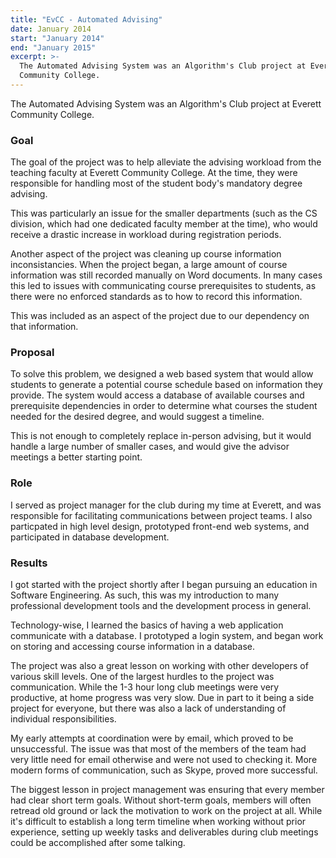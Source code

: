 ```yaml
---
title: "EvCC - Automated Advising"
date: January 2014
start: "January 2014"
end: "January 2015"
excerpt: >-
  The Automated Advising System was an Algorithm's Club project at Everett
  Community College.
---
```


The Automated Advising System was an Algorithm's Club project at Everett
Community College.

### Goal

The goal of the project was to help alleviate the advising workload from the
teaching faculty at Everett Community College. At the time, they were
responsible for handling most of the student body's mandatory degree advising.

This was particularly an issue for the smaller departments (such as the CS
division, which had one dedicated faculty member at the time), who would receive
a drastic increase in workload during registration periods.

Another aspect of the project was cleaning up course information
inconsistancies. When the project began, a large amount of course information
was still recorded manually on Word documents. In many cases this led to issues
with communicating course prerequisites to students, as there were no enforced
standards as to how to record this information.

This was included as an aspect of the project due to our dependency on that
information.

### Proposal

To solve this problem, we designed a web based system that would allow students
to generate a potential course schedule based on information they provide. The
system would access a database of available courses and prerequisite
dependencies in order to determine what courses the student needed for the
desired degree, and would suggest a timeline.

This is not enough to completely replace in-person advising, but it would handle
a large number of smaller cases, and would give the advisor meetings a better
starting point.

### Role

I served as project manager for the club during my time at Everett, and was
responsible for facilitating communications between project teams. I also
particpated in high level design, prototyped front-end web systems, and
participated in database development.

### Results

I got started with the project shortly after I began pursuing an education in
Software Engineering. As such, this was my introduction to many professional
development tools and the development process in general.

Technology-wise, I learned the basics of having a web application communicate
with a database. I prototyped a login system, and began work on storing and
accessing course information in a database.

The project was also a great lesson on working with other developers of various
skill levels. One of the largest hurdles to the project was communication. While
the 1-3 hour long club meetings were very productive, at home progress was very
slow. Due in part to it being a side project for everyone, but there was also a
lack of understanding of individual responsibilities.

My early attempts at coordination were by email, which proved to be
unsuccessful. The issue was that most of the members of the team had very little
need for email otherwise and were not used to checking it. More modern forms of
communication, such as Skype, proved more successful.

The biggest lesson in project management was ensuring that every member had
clear short term goals. Without short-term goals, members will often retread old
ground or lack the motivation to work on the project at all. While it's
difficult to establish a long term timeline when working without prior
experience, setting up weekly tasks and deliverables during club meetings could
be accomplished after some talking.
